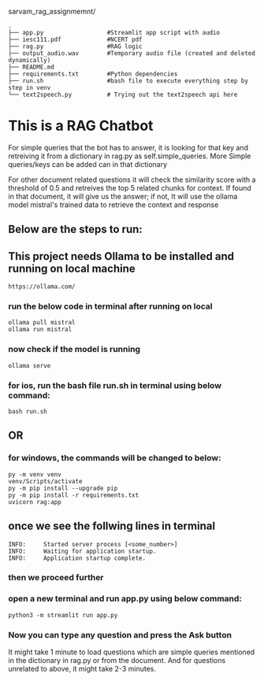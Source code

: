 sarvam_rag_assignmemnt/

    .
    ├── app.py                  #Streamlit app script with audio
    ├── iesc111.pdf             #NCERT pdf
    ├── rag.py                  #RAG logic 
    ├── output_audio.wav        #Temporary audio file (created and deleted dynamically)
    ├── README.md  
    ├── requirements.txt        #Python dependencies
    ├── run.sh                  #bash file to execute everything step by step in venv   
    └── text2speech.py          # Trying out the text2speech api here 


# This is a RAG Chatbot 
For simple queries that the bot has to answer, it is looking for that key and retreiving it from a dictionary in rag.py as self.simple_queries. 
More Simple queries/keys can be added can in that dictionary

For other document related questions it will check the similarity score with a threshold of 0.5 and retreives the top 5 related chunks for context. If found in that document, it will give us the answer; if not, It will use the ollama model mistral's trained data to retrieve the context and response


## Below are the steps to run:

## This project needs Ollama to be installed and running on local machine
    https://ollama.com/
### run the below code in terminal after running on local
    ollama pull mistral
    ollama run mistral
### now check if the model is running 
    ollama serve

### for ios, run the bash file run.sh in terminal using below command:

    bash run.sh

## OR 

### for windows, the commands will be changed to below:
    py -m venv venv
    venv/Scripts/activate
    py -m pip install --upgrade pip
    py -m pip install -r requirements.txt
    uvicorn rag:app

## once we see the follwing lines in terminal
    INFO:     Started server process [<some_number>]
    INFO:     Waiting for application startup.
    INFO:     Application startup complete.

### then we proceed further

### open a new terminal and run app.py using below command:

    python3 -m streamlit run app.py

### Now you can type any question and press the Ask button
It might take 1 minute to load questions which are simple queries mentioned in the dictionary in rag.py or from the document.
And for questions unrelated to above, it might take 2-3 minutes.





